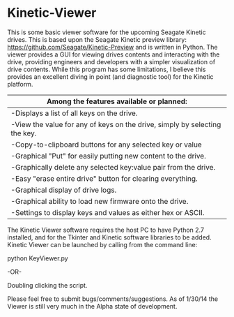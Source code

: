 Kinetic-Viewer
==============

This is some basic viewer software for the upcoming Seagate Kinetic drives. This is based upon the Seagate Kinetic preview library: https://github.com/Seagate/Kinetic-Preview and is written in Python. The viewer provides a GUI for viewing drives contents and interacting with the drive, providing engineers and developers with a simpler visualization of drive contents. While this program has some limitations, I believe this provides an excellent diving in point (and diagnostic tool) for the Kinetic platform. 

Among the features available or planned: |
--------------------------------------------------------------------------------|
-Displays a list of all keys on the drive. |
-View the value for any of keys on the drive, simply by selecting the key. |
-Copy-to-clipboard buttons for any selected key or value |
-Graphical "Put" for easily putting new content to the drive. |
-Graphically delete any selected key:value pair from the drive. |
-Easy "erase entire drive" button for clearing everything. |
-Graphical display of drive logs. |
-Graphical ability to load new firmware onto the drive. |
-Settings to display keys and values as either hex or ASCII. |


The Kinetic Viewer software requires the host PC to have Python 2.7 installed, and for the Tkinter and Kinetic software libraries to be added. Kinetic Viewer can be launched by calling from the command line:

python KeyViewer.py

-OR-

Doubling clicking the script.

Please feel free to submit bugs/comments/suggestions.
As of 1/30/14 the Viewer is still very much in the Alpha state of development.

